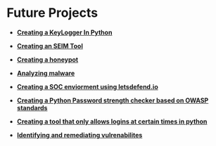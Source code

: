# Future Projects




















- <b>[Creating a KeyLogger In Python](Link)</b>

- <b>[Creating an SEIM Tool](Link)</b>

- <b>[Creating a honeypot](Link)</b>

- <b>[Analyzing malware](Link)</b>

- <b>[Creating a SOC enviorment using letsdefend.io](Link)</b>

- <b>[Creating a Python Password strength checker based on OWASP standards](Link)</b>

- <b>[Creating a tool that only allows logins at certain times in python](https://github.com/TannerHollaway/PythonLogin-LocationChecker)</b>

- <b>[Identifying and remediating vulrenabilites](Link)</b>
